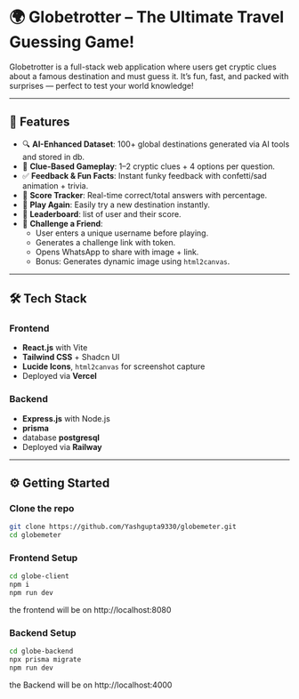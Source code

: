 # 🌍 Globetrotter – The Ultimate Travel Guessing Game!

Globetrotter is a full-stack web application where users get cryptic clues about a famous destination and must guess it. It’s fun, fast, and packed with surprises — perfect to test your world knowledge!

---

## 🚀 Features

- 🔍 **AI-Enhanced Dataset**: 100+ global destinations generated via AI tools and stored in db.
- 🧠 **Clue-Based Gameplay**: 1–2 cryptic clues + 4 options per question.
- ✅ **Feedback & Fun Facts**: Instant funky feedback with confetti/sad animation + trivia.
- 🧮 **Score Tracker**: Real-time correct/total answers with percentage.
- 🔁 **Play Again**: Easily try a new destination instantly.
- 🔁 **Leaderboard**: list of user and their score.
- 🤝 **Challenge a Friend**:
  - User enters a unique username before playing.
  - Generates a challenge link with token.
  - Opens WhatsApp to share with image + link.
  - Bonus: Generates dynamic image using `html2canvas`.

---

## 🛠️ Tech Stack

### Frontend
- **React.js** with Vite
- **Tailwind CSS** + Shadcn UI
- **Lucide Icons**, `html2canvas` for screenshot capture
- Deployed via **Vercel**

### Backend
- **Express.js** with Node.js
- **prisma** 
- database **postgresql** 
- Deployed via **Railway**

---

## ⚙️ Getting Started

### Clone the repo

```bash
git clone https://github.com/Yashgupta9330/globemeter.git
cd globemeter
```

### Frontend Setup

```bash
cd globe-client
npm i
npm run dev
```
the frontend will be on http://localhost:8080

### Backend Setup

```bash
cd globe-backend
npx prisma migrate
npm run dev
```

the Backend will be on http://localhost:4000
